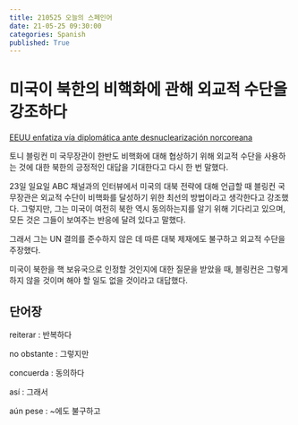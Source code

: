 ```yaml
---
title: 210525 오늘의 스페인어
date: 21-05-25 09:30:00
categories: Spanish
published: True
---
```


# 미국이 북한의 비핵화에 관해 외교적 수단을 강조하다

[EEUU enfatiza vía diplomática ante desnuclearización norcoreana](http://world.kbs.co.kr/service/news_view.htm?lang=s&Seq_Code=75896)

토니 블링컨 미 국무장관이 한반도 비핵화에 대해 협상하기 위해 외교적 수단을 사용하는 것에 대한 북한의 긍정적인 대답을 기대한다고 다시 한 번 말했다.

23일 일요일 ABC 채널과의 인터뷰에서 미국의 대북 전략에 대해 언급할 때 블링컨 국무장관은 외교적 수단이 비핵화를 달성하기 위한 최선의 방법이라고 생각한다고 강조했다. 그렇지만, 그는 미국이 여전히 북한 역시 동의하는지를 알기 위해 기다리고 있으며, 모든 것은 그들이 보여주는 반응에 달려 있다고 말했다.

그래서 그는 UN 결의를 준수하지 않은 데 따른 대북 제재에도 불구하고 외교적 수단을 주장했다.

미국이 북한을 핵 보유국으로 인정할 것인지에 대한 질문을 받았을 때, 블링컨은 그렇게 하지 않을 것이며 해야 할 일도 없을 것이라고 대답했다.

## 단어장

reiterar : 반복하다

no obstante : 그렇지만

concuerda : 동의하다

así : 그래서

aún pese : ~에도 불구하고
